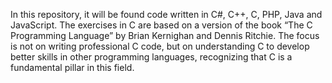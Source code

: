 In this repository, it will be found code written in C#, C++, C, PHP, Java and JavaScript.
The exercises in C are based on a version of the book “The C Programming Language” by Brian Kernighan and Dennis Ritchie. The focus is not on writing professional C code, but on understanding C to develop better skills in other programming languages, recognizing that C is a fundamental pillar in this field.
